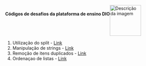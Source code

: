 <div style="display: flex; align-items: rigth;">
  <h4>Códigos de desafios da plataforma de ensino DIO</h4>
  <img src="https://github.com/user-attachments/assets/fd9cb608-ac51-40d6-9342-8c54c84b2c6e" alt="Descrição da imagem" width="100" style="margin-right: 10px;">
</div>

1. Utilização do split - [Link](https://blog.betrybe.com/python/python-split/) 
2. Manipulação de strings - [Link](https://www.bosontreinamentos.com.br/programacao-em-python/08-1-python-strings-02-metodos-aplicados-a-strings/) 
3. Remoção de itens duplicados - [Link](https://horadecodar.com.br/remover-itens-duplicados-de-lista-em-python/)
4. Ordenaçao de listas - [Link](https://www.alura.com.br/artigos/ordenando-listas-no-python?utm_term=&utm_campaign=%5BSearch%5D+%5BPerformance%5D+-+Dynamic+Search+Ads+-+Artigos+e+Conte%C3%BAdos&utm_source=adwords&utm_medium=ppc&hsa_acc=7964138385&hsa_cam=11384329873&hsa_grp=164240702375&hsa_ad=703853654617&hsa_src=g&hsa_tgt=aud-527303763294:dsa-2276348409543&hsa_kw=&hsa_mt=&hsa_net=adwords&hsa_ver=3&gad_source=1&gclid=CjwKCAjw0aS3BhA3EiwAKaD2ZaHNRahq2T_9CRVS9-GGyqG4JJKtepZAEY17mzReVMLIkSzxBKY2lhoCPEMQAvD_BwE)




